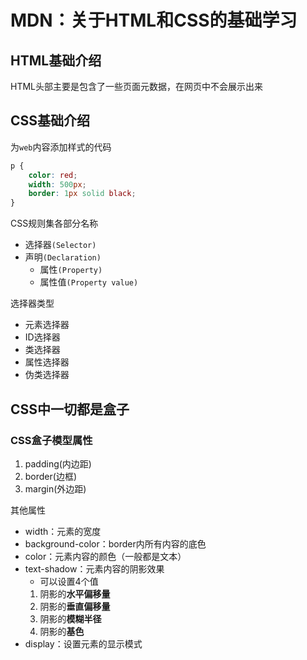 # MDN：关于HTML和CSS的基础学习

## HTML基础介绍
HTML头部主要是包含了一些页面元数据，在网页中不会展示出来



## CSS基础介绍
为`web`内容添加样式的代码
```css
p {
    color: red;
    width: 500px;
    border: 1px solid black;
}
```

CSS规则集各部分名称
* 选择器`(Selector)`
* 声明`(Declaration)`
  * 属性`(Property)`
  * 属性值`(Property value)`

选择器类型
* 元素选择器
* ID选择器
* 类选择器
* 属性选择器
* 伪类选择器

## CSS中一切都是盒子
### CSS盒子模型属性

1. padding(内边距)
2. border(边框)
3. margin(外边距)

其他属性
* width：元素的宽度
* background-color：border内所有内容的底色
* color：元素内容的颜色（一般都是文本）
* text-shadow：元素内容的阴影效果
    - 可以设置4个值
    1. 阴影的**水平偏移量**
    2. 阴影的**垂直偏移量**
    3. 阴影的**模糊半径**
    4. 阴影的**基色**
* display：设置元素的显示模式

